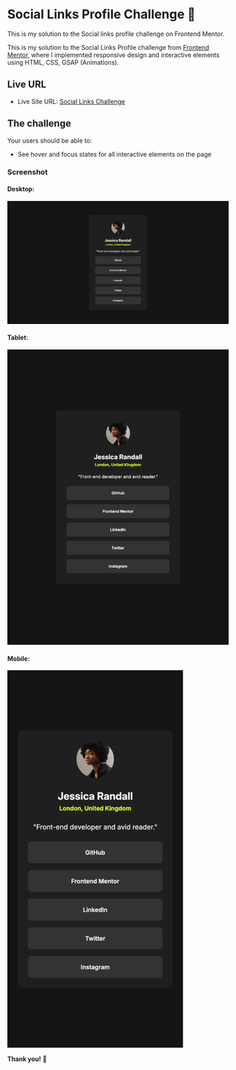 # Social Links Profile Challenge 👋

This is my solution to the Social links profile challenge on Frontend Mentor.

This is my solution to the Social Links Profile challenge from [Frontend Mentor](https://www.frontendmentor.io), where I implemented responsive design and interactive elements using HTML, CSS, GSAP (Animations).

## Live URL
- Live Site URL: [Social Links Challenge](https://mc2ion-social-links-profile.netlify.app/)


## The challenge

Your users should be able to: 

- See hover and focus states for all interactive elements on the page

### Screenshot
#### Desktop:

![Desktop](./assets/previews/preview-desktop.png)

#### Tablet:
<img src="./assets/previews/preview-tablet.png" width="768">

#### Mobile:
<img src="./assets/previews/preview-mobile.png" width="400">


**Thank you!** 🚀
